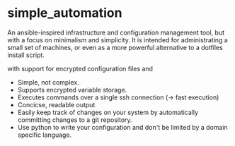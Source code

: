 # simple_automation

An ansible-inspired infrastructure and configuration management tool, but with a focus on minimalism and simplicity.
It is intended for administrating a small set of machines, or even as a more powerful alternative to a dotfiles install script.

with support for encrypted configuration files and 

* Simple, not complex.
* Supports encrypted variable storage.
* Executes commands over a single ssh connection (→ fast execution)
* Concicse, readable output
* Easily keep track of changes on your system by automatically committing changes to a git repository.
* Use python to write your configuration and don't be limited by a domain specific language.
